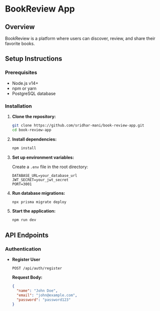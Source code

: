 # BookReview App

## Overview

BookReview is a platform where users can discover, review, and share their favorite books.

## Setup Instructions

### Prerequisites

- Node.js v14+
- npm or yarn
- PostgreSQL database

### Installation

1. **Clone the repository:**

   ```bash
   git clone https://github.com/sridhar-mani/book-review-app.git
   cd book-review-app
   ```

2. **Install dependencies:**

   ```bash
   npm install
   ```

3. **Set up environment variables:**

   Create a `.env` file in the root directory:

   ```env
   DATABASE_URL=your_database_url
   JWT_SECRET=your_jwt_secret
   PORT=3001
   ```

4. **Run database migrations:**

   ```bash
   npx prisma migrate deploy
   ```

5. **Start the application:**

   ```bash
   npm run dev
   ```

## API Endpoints

### Authentication

- **Register User**

  `POST /api/auth/register`

  **Request Body:**

  ```json
  {
    "name": "John Doe",
    "email": "john@example.com",
    "password": "password123"
  }